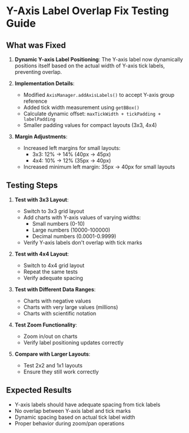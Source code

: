 # Y-Axis Label Overlap Fix Testing Guide

## What was Fixed

1. **Dynamic Y-axis Label Positioning**: The Y-axis label now dynamically positions itself based on the actual width of Y-axis tick labels, preventing overlap.

2. **Implementation Details**:
   - Modified `AxisManager.addAxisLabels()` to accept Y-axis group reference
   - Added tick width measurement using `getBBox()` 
   - Calculate dynamic offset: `maxTickWidth + tickPadding + labelPadding`
   - Smaller padding values for compact layouts (3x3, 4x4)

3. **Margin Adjustments**:
   - Increased left margins for small layouts:
     - 3x3: 12% → 14% (40px → 45px)
     - 4x4: 10% → 12% (35px → 40px)
   - Increased minimum left margin: 35px → 40px for small layouts

## Testing Steps

1. **Test with 3x3 Layout**:
   - Switch to 3x3 grid layout
   - Add charts with Y-axis values of varying widths:
     - Small numbers (0-10)
     - Large numbers (10000-100000)
     - Decimal numbers (0.0001-0.9999)
   - Verify Y-axis labels don't overlap with tick marks

2. **Test with 4x4 Layout**:
   - Switch to 4x4 grid layout
   - Repeat the same tests
   - Verify adequate spacing

3. **Test with Different Data Ranges**:
   - Charts with negative values
   - Charts with very large values (millions)
   - Charts with scientific notation

4. **Test Zoom Functionality**:
   - Zoom in/out on charts
   - Verify label positioning updates correctly

5. **Compare with Larger Layouts**:
   - Test 2x2 and 1x1 layouts
   - Ensure they still work correctly

## Expected Results

- Y-axis labels should have adequate spacing from tick labels
- No overlap between Y-axis label and tick marks
- Dynamic spacing based on actual tick label width
- Proper behavior during zoom/pan operations